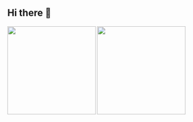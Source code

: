 ## Hi there 👋

<a href="https://github.com/tocoteron">
  <img align="left" height="200px" src="https://github-readme-stats.vercel.app/api?username=MovingEmoji&count_private=true&show_icons=true&theme=dracula" />
</a>
<a href="https://github.com/tocoteron">
  <img align="left" height="200px" src="https://github-readme-stats.vercel.app/api/top-langs/?username=MovingEmoji&layout=compact&theme=dracula" />
</a>
